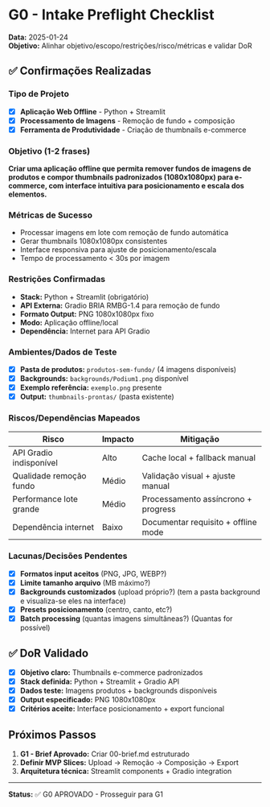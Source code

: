 # G0 - Intake Preflight Checklist
**Data:** 2025-01-24  
**Objetivo:** Alinhar objetivo/escopo/restrições/risco/métricas e validar DoR

## ✅ Confirmações Realizadas

### Tipo de Projeto
- [x] **Aplicação Web Offline** - Python + Streamlit
- [x] **Processamento de Imagens** - Remoção de fundo + composição
- [x] **Ferramenta de Produtividade** - Criação de thumbnails e-commerce

### Objetivo (1-2 frases)
**Criar uma aplicação offline que permita remover fundos de imagens de produtos e compor thumbnails padronizados (1080x1080px) para e-commerce, com interface intuitiva para posicionamento e escala dos elementos.**

### Métricas de Sucesso
- Processar imagens em lote com remoção de fundo automática
- Gerar thumbnails 1080x1080px consistentes
- Interface responsiva para ajuste de posicionamento/escala
- Tempo de processamento < 30s por imagem

### Restrições Confirmadas
- **Stack:** Python + Streamlit (obrigatório)
- **API Externa:** Gradio BRIA RMBG-1.4 para remoção de fundo
- **Formato Output:** PNG 1080x1080px fixo
- **Modo:** Aplicação offline/local
- **Dependência:** Internet para API Gradio

### Ambientes/Dados de Teste
- [x] **Pasta de produtos:** `produtos-sem-fundo/` (4 imagens disponíveis)
- [x] **Backgrounds:** `backgrounds/Podium1.png` disponível
- [x] **Exemplo referência:** `exemplo.png` presente
- [x] **Output:** `thumbnails-prontas/` (pasta existente)

### Riscos/Dependências Mapeados

| Risco | Impacto | Mitigação |
|-------|---------|----------|
| API Gradio indisponível | Alto | Cache local + fallback manual |
| Qualidade remoção fundo | Médio | Validação visual + ajuste manual |
| Performance lote grande | Médio | Processamento assíncrono + progress |
| Dependência internet | Baixo | Documentar requisito + offline mode |

### Lacunas/Decisões Pendentes
- [x] **Formatos input aceitos** (PNG, JPG, WEBP?)
- [x] **Limite tamanho arquivo** (MB máximo?)
- [x] **Backgrounds customizados** (upload próprio?) (tem a pasta background e visualiza-se eles na interface)
- [x] **Presets posicionamento** (centro, canto, etc?)
- [x] **Batch processing** (quantas imagens simultâneas?) (Quantas for possível)

## ✅ DoR Validado
- [x] **Objetivo claro:** Thumbnails e-commerce padronizados
- [x] **Stack definida:** Python + Streamlit + Gradio API
- [x] **Dados teste:** Imagens produtos + backgrounds disponíveis
- [x] **Output especificado:** PNG 1080x1080px
- [x] **Critérios aceite:** Interface posicionamento + export funcional

## Próximos Passos
1. **G1 - Brief Aprovado:** Criar 00-brief.md estruturado
2. **Definir MVP Slices:** Upload → Remoção → Composição → Export
3. **Arquitetura técnica:** Streamlit components + Gradio integration

---
**Status:** ✅ G0 APROVADO - Prosseguir para G1